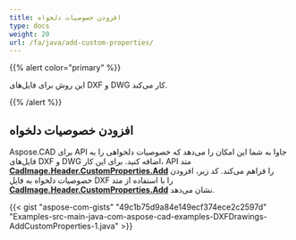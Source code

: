 ```yaml
---
title: افزودن خصوصیات دلخواه
type: docs
weight: 20
url: /fa/java/add-custom-properties/
---
```


{{% alert color="primary" %}}

این روش برای فایل‌های DXF و DWG کار می‌کند.

{{% /alert %}}

## افزودن خصوصیات دلخواه

Aspose.CAD برای API جاوا به شما این امکان را می‌دهد که خصوصیات دلخواهی را به فایل‌های DXF و DWG اضافه کنید. برای این کار، API متد [**CadImage.Header.CustomProperties.Add**](https://reference.aspose.com/cad/java/com.aspose.cad.fileformats.cad.cadobjects/CadHeader#getCustomProperties--) را فراهم می‌کند.
کد زیر، افزودن خصوصیات دلخواه به فایل DXF را با استفاده از متد [**CadImage.Header.CustomProperties.Add**](https://reference.aspose.com/cad/java/com.aspose.cad.fileformats.cad.cadobjects/CadHeader#getCustomProperties--) نشان می‌دهد.

{{< gist "aspose-com-gists" "49c1b75d9a84e149ecf374ece2c2597d" "Examples-src-main-java-com-aspose-cad-examples-DXFDrawings-AddCustomProperties-1.java" >}}
